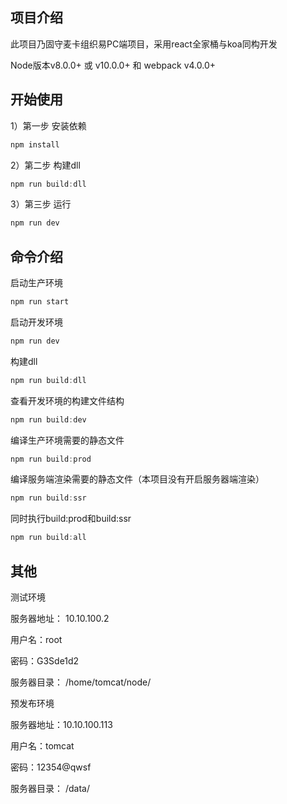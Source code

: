 ## 项目介绍
此项目乃固守麦卡组织易PC端项目，采用react全家桶与koa同构开发

Node版本v8.0.0+ 或 v10.0.0+ 和 webpack v4.0.0+


## 开始使用
1）第一步 安装依赖
```Node.js
npm install
```
2）第二步 构建dll
```Node.js
npm run build:dll 
```
3）第三步 运行
```Node.js
npm run dev
```

## 命令介绍

启动生产环境
```Node.js
npm run start 
```

启动开发环境
```Node.js
npm run dev 
```

构建dll
```Node.js
npm run build:dll 
```

查看开发环境的构建文件结构
```Node.js
npm run build:dev 
```

编译生产环境需要的静态文件
```Node.js
npm run build:prod
```

编译服务端渲染需要的静态文件（本项目没有开启服务器端渲染）
```Node.js
npm run build:ssr
```

同时执行build:prod和build:ssr
```Node.js
npm run build:all
```

## 其他
测试环境

服务器地址： 10.10.100.2

用户名：root

密码：G3Sde1d2

服务器目录： /home/tomcat/node/

预发布环境

服务器地址：10.10.100.113

用户名：tomcat

密码：12354@qwsf

服务器目录： /data/
